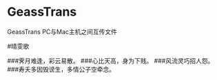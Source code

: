 # GeassTrans
GeassTrans  PC与Mac主机之间互传文件


#晴雯歌

###霁月难逢，彩云易散。
###心比天高，身为下贱。
###风流灵巧招人怨。
###寿夭多因毁谤生，多情公子空牵念。


